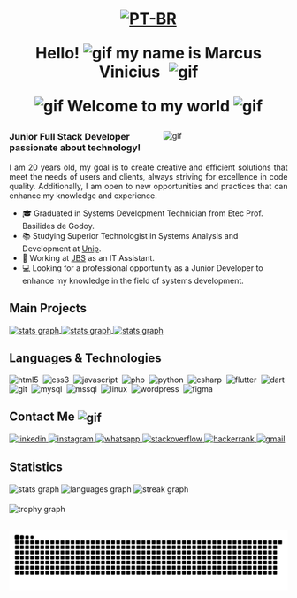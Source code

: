 <h1 align="center">

[![PT-BR](https://img.shields.io/badge/LEIA_EM-PT--BR-green.svg)](README.md)

Hello! <img src="https://raw.githubusercontent.com/TheDudeThatCode/TheDudeThatCode/refs/heads/master/Assets/Hi.gif" width="30px" alt="gif"> my name is Marcus Vinicius <img src="https://media.giphy.com/media/dxn6fRlTIShoeBr69N/giphy.gif" width="30px" style="padding-left: 10px" alt="gif">

<img src="https://raw.githubusercontent.com/TheDudeThatCode/TheDudeThatCode/refs/heads/master/Assets/Earth.gif" width="20px" alt="gif"> Welcome to my world <img src="https://raw.githubusercontent.com/TheDudeThatCode/TheDudeThatCode/refs/heads/master/Assets/Earth.gif" width="20px" alt="gif">
</h1>

<img align='right' style="padding-left: 20px" src="https://media.giphy.com/media/M9gbBd9nbDrOTu1Mqx/giphy.gif" width="225" alt="gif">

### Junior Full Stack Developer passionate about technology!

<p align="justify">I am 20 years old, my goal is to create creative and efficient solutions that meet the needs of users and clients, always striving for excellence in code quality. Additionally, I am open to new opportunities and practices that can enhance my knowledge and experience.</p>

- 🎓 Graduated in Systems Development Technician from Etec Prof. Basilides de Godoy.
- 📚 Studying Superior Technologist in Systems Analysis and Development at [Unip](https://unip.br).
- 💼 Working at [JBS](https://jbs.com.br) as an IT Assistant.
- 💻 Looking for a professional opportunity as a Junior Developer to enhance my knowledge in the field of systems development.

## Main Projects

<a href="https://github.com/Vini-Paixao/Quebra-Galho">
  <img align="center" src="https://github-readme-stats.vercel.app/api/pin/?username=Vini-Paixao&repo=Quebra-Galho&show_owner=true&theme=ocean_dark" height="130" alt="stats graph"/>
</a>
<a href="https://github.com/Vini-Paixao/Cosmic-Vision">
  <img align="center" src="https://github-readme-stats.vercel.app/api/pin/?username=Vini-Paixao&repo=Cosmic-Vision&show_owner=true&theme=ocean_dark" height="130" alt="stats graph"/>
</a>
<a href="https://github.com/Vini-Paixao/Sistema-Hortifruti">
  <img align="center" src="https://github-readme-stats.vercel.app/api/pin/?username=Vini-Paixao&repo=Sistema-Hortifruti&show_owner=true&theme=ocean_dark" height="130" alt="stats graph"/>
</a>

## Languages & Technologies

<p align="left">
  <img src="https://cdn.jsdelivr.net/gh/devicons/devicon/icons/html5/html5-original.svg" height="40" alt="html5"/>&nbsp;
  <img src="https://cdn.jsdelivr.net/gh/devicons/devicon/icons/css3/css3-original.svg" height="40" alt="css3"/>&nbsp;
  <img src="https://cdn.jsdelivr.net/gh/devicons/devicon/icons/javascript/javascript-plain.svg" height="40" alt="javascript"/>&nbsp;
  <img src="https://cdn.jsdelivr.net/gh/devicons/devicon/icons/php/php-original.svg" height="40" alt="php"/>&nbsp;
  <img src="https://cdn.jsdelivr.net/gh/devicons/devicon/icons/python/python-original.svg" height="40" alt="python"/>&nbsp;
  <img src="https://cdn.jsdelivr.net/gh/devicons/devicon/icons/csharp/csharp-original.svg" height="40" alt="csharp"/>&nbsp;
  <img src="https://cdn.jsdelivr.net/gh/devicons/devicon/icons/flutter/flutter-original.svg" height="40" alt="flutter"/>&nbsp;
  <img src="https://www.vectorlogo.zone/logos/dartlang/dartlang-icon.svg" alt="dart" width="40" height="40"/>&nbsp;
  <img src="https://cdn.jsdelivr.net/gh/devicons/devicon/icons/git/git-original.svg" height="40" alt="git"/>&nbsp;
  <img src="https://cdn.jsdelivr.net/gh/devicons/devicon/icons/mysql/mysql-original.svg" height="40" alt="mysql"/>&nbsp;
  <img src="https://cdn.jsdelivr.net/gh/devicons/devicon/icons/microsoftsqlserver/microsoftsqlserver-original.svg" alt="mssql" width="40" height="40"/>&nbsp;
  <img src="https://cdn.jsdelivr.net/gh/devicons/devicon/icons/linux/linux-original.svg" height="40" alt="linux"/>&nbsp;
  <img src="https://cdn.jsdelivr.net/gh/devicons/devicon/icons/wordpress/wordpress-plain.svg" height="40" alt="wordpress"/>&nbsp;
  <img src="https://cdn.jsdelivr.net/gh/devicons/devicon/icons/figma/figma-original.svg" height="40" alt="figma"/>
</p>

## Contact Me <img align="center" src="https://raw.githubusercontent.com/rajput2107/rajput2107/refs/heads/master/Assets/Handshake.gif" height="33px" alt="gif"/>

<a href="https://linkedin.com/in/marcus-vinicius-paixao" target="_blank">
  <img src="https://img.shields.io/static/v1?message=LinkedIn&logo=linkedin&label=&color=0077B5&logoColor=white&labelColor=&style=for-the-badge" height="30" alt="linkedin"/>
</a>
<a href="https://instagram.com/vini.paixaoo" target="_blank">
  <img src="https://img.shields.io/static/v1?message=Instagram&logo=instagram&label=&color=E4405F&logoColor=white&labelColor=&style=for-the-badge" height="30" alt="instagram"/>
</a>
<a href="https://wa.me/5511981996294" target="_blank">
  <img src="https://img.shields.io/static/v1?message=Whatsapp&logo=whatsapp&label=&color=25D366&logoColor=white&labelColor=&style=for-the-badge" height="30" alt="whatsapp"/>
</a>
<a href="https://stackoverflow.com/users/24196807/vinicius-paix%c3%a3o" target="_blank">
  <img src="https://img.shields.io/static/v1?message=Stackoverflow&logo=stackoverflow&label=&color=FE7A16&logoColor=white&labelColor=&style=for-the-badge" height="30" alt="stackoverflow"/>
</a>
<a href="https://www.hackerrank.com/profile/levelcellgames" target="_blank">
  <img src="https://img.shields.io/static/v1?message=HackerRank&logo=hackerrank&label=&color=2EC866&logoColor=white&labelColor=&style=for-the-badge" height="30" alt="hackerrank"/>
</a>
<a href="mailto:contato@marcuspaixao.com.br" target="_blank">
  <img src="https://img.shields.io/static/v1?message=Gmail&logo=gmail&label=&color=D14836&logoColor=white&labelColor=&style=for-the-badge" height="30" alt="gmail"/>
</a>

## Statistics

<img align="center" src="https://github-readme-stats.vercel.app/api?username=vini-paixao&hide_title=false&hide_rank=false&show_icons=true&include_all_commits=true&count_private=true&disable_animations=false&theme=ocean_dark&hide_border=false&order=1" height="130" alt="stats graph"/>
<img align="center" src="https://github-readme-stats.vercel.app/api/top-langs?username=vini-paixao&hide_title=false&layout=compact&card_width=320&langs_count=6&theme=ocean_dark&hide_border=false&order=2" height="130" alt="languages graph"/>
<img align="center" src="https://streak-stats.demolab.com?user=vini-paixao&mode=weekly&theme=ocean_dark&hide_border=false&border_radius=5&date_format=j/n%5B/Y%5D&order=3" height="130" alt="streak graph"/>
<br>
<br>
<img align="center" src="https://github-profile-trophy.vercel.app?username=vini-paixao&theme=darkhub&column=-1&row=1&no-bg=true&no-frame=true" height="130" alt="trophy graph"/>

##

<img src="https://raw.githubusercontent.com/vini-paixao/vini-paixao/output/snake.svg" alt="Snake animation" />

